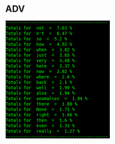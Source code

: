 # ADV

![Google Congressional Hearing Adverbs sorted by percent \(top 20\)](../../.gitbook/assets/2018-12-28-151949_327x370_scrot.png)

